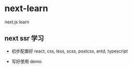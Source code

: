 # next-learn
next.js learn

## next ssr 学习

- 初步配置好 react, css, less, scss, postcss, antd, typescript

- 写好使用 demo
